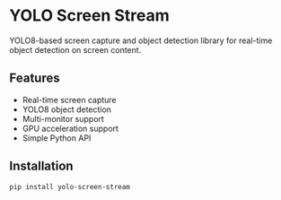 # YOLO Screen Stream

YOLO8-based screen capture and object detection library for real-time object detection on screen content.

## Features

- Real-time screen capture
- YOLO8 object detection
- Multi-monitor support
- GPU acceleration support
- Simple Python API

## Installation

```bash
pip install yolo-screen-stream